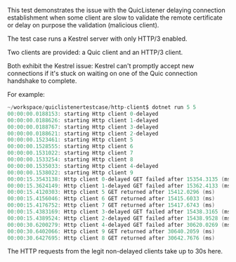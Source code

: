 This test demonstrates the issue with the QuicListener delaying connection establishment when some client are slow to validate the remote certificate or delay on purpose the validation (malicious client).

The test case runs a Kestrel server with only HTTP/3 enabled.

Two clients are provided: a Quic client and an HTTP/3 client.

Both exhibit the Kestrel issue: Kestrel can't promptly accept new connections if it's stuck on waiting on one of the Quic connection handshake to complete.

For example:
```csharp
~/workspace/quiclistenertestcase/http-client$ dotnet run 5 5
00:00:00.0188153: starting Http client 0-delayed
00:00:00.0188626: starting Http client 1-delayed
00:00:00.0188767: starting Http client 3-delayed
00:00:00.0188621: starting Http client 2-delayed
00:00:00.1523461: starting Http client 5
00:00:00.1528555: starting Http client 6
00:00:00.1531022: starting Http client 7
00:00:00.1533254: starting Http client 8
00:00:00.1535033: starting Http client 4-delayed
00:00:00.1538022: starting Http client 9
00:00:15.3543138: Http client 0-delayed GET failed after 15354.3135 (ms): System.Net.Http.HttpRequestException
00:00:15.3624149: Http client 1-delayed GET failed after 15362.4133 (ms): System.Net.Http.HttpRequestException
00:00:15.4120303: Http client 5 GET returned after 15412.0296 (ms)
00:00:15.4156046: Http client 6 GET returned after 15415.6033 (ms)
00:00:15.4176752: Http client 7 GET returned after 15417.6743 (ms)
00:00:15.4383169: Http client 3-delayed GET failed after 15438.3165 (ms): System.Net.Http.HttpRequestException
00:00:15.4389524: Http client 2-delayed GET failed after 15438.9528 (ms): System.Net.Http.HttpRequestException
00:00:30.6200279: Http client 4-delayed GET failed after 30620.0269 (ms): System.Net.Http.HttpRequestException
00:00:30.6402066: Http client 9 GET returned after 30640.2059 (ms)
00:00:30.6427695: Http client 8 GET returned after 30642.7676 (ms)
```

The HTTP requests from the legit non-delayed clients take up to 30s here.